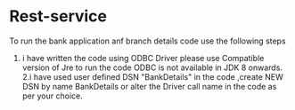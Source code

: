 # Rest-service
To run the bank application anf branch details code use the following steps
1. i have written the code using ODBC Driver please use Compatible version of Jre to run the code
   ODBC is not available in JDK 8 onwards.
   2.i have used user defined DSN "BankDetails" in the code ,create NEW DSN by name BankDetails or alter the Driver  call name in the code as per your choice.
